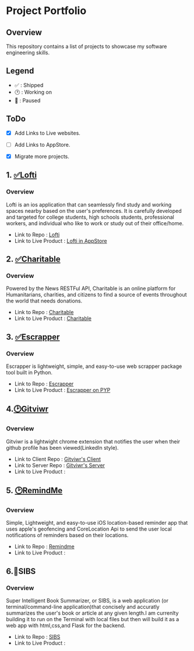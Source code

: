 # Project Portfolio

## Overview
This repository contains a list of projects to showcase my software engineering skills.

## Legend 

* ✅ : Shipped
* 🕑 : Working on
* 🚩 : Paused 

## ToDo
- [x] Add Links to Live websites.
- [ ] Add Links to AppStore.
- [x] Migrate more projects.


## 1. <a href = "https://github.com/MediBoss/Lofti" >✅Lofti</a>

### Overview

Lofti is an ios application that can seamlessly find study and working spaces nearby based on the user's preferences. It is carefully developed and targeted for college students, high schools students, professional workers, and individual who like to work or study out of their office/home.

* Link to Repo : <a href = "https://github.com/MediBoss/Lofti" >Lofti</a> 
* Link to Live Product : <a href="https://itunes.apple.com/us/app/lofti-study-space-finder/id1446711696?mt=8">Lofti in AppStore</a>

## 2. <a href = "https://github.com/MediBoss/Charitable" >✅Charitable</a>

### Overview

Powered by the News RESTFul API, Charitable is an online platform for Humanitarians, charities, and citizens to find a source of events throughout the world that needs donations.

* Link to Repo : <a href = "https://github.com/MediBoss/Charitable" >Charitable</a> 
* Link to Live Product : <a href = "https://github.com/MediBoss/Charitable" >Charitable</a> 

## 3. <a href = "https://github.com/MediBoss/Escrapper" >✅Escrapper</a> 

### Overview

Escrapper is  lightweight, simple, and easy-to-use web scrapper package tool built in Python.

* Link to Repo : <a href = "https://github.com/MediBoss/Escrapper" >Escrapper</a> 
* Link to Live Product : <a href = "https://test.pypi.org/project/Escrapper/" >Escrapper on PYP</a> 

## 4.<a href = "https://github.com/MediBoss/GitviwrClient" >🕑Gitviwr</a> 

### Overview

Gitviwr is a lightwight chrome extension that notifies the user when their github profile has been viewed(LinkedIn style).

* Link to Client Repo : <a href = "https://github.com/MediBoss/GitviwrClient" >Gitviwr's Client</a> 
* Link to Server Repo : <a href = "https://github.com/MediBoss/GitviewrServer" >Gitviwr's Server</a> 
* Link to Live Product :  

## 5. <a href = "https://github.com/yveslym/remindMe" >🕑RemindMe</a> 

### Overview

Simple, Lightweight, and easy-to-use iOS location-based reminder app that uses apple's geofencing and CoreLocation Api to send the user local notifications of reminders based on their locations.

* Link to Repo : <a href = "https://github.com/yveslym/remindMe" >Remindme</a> 
* Link to Live Product : 



## 6.🚩SIBS 

### Overview
Super Intelligent Book Summarizer, or SIBS, is a web application (or terminal/command-line application)that concisely and accuratly summarizes the user's book or article at any given length.I am currenlty building it to run on the Terminal with local files but then will build it as a web app with html,css,and Flask for the backend.

* Link to Repo : <a href = "https://github.com/MediBoss/SIBS" >SIBS</a> 
* Link to Live Product : 


